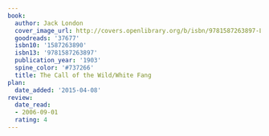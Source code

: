 ```yaml
---
book:
  author: Jack London
  cover_image_url: http://covers.openlibrary.org/b/isbn/9781587263897-L.jpg
  goodreads: '37677'
  isbn10: '1587263890'
  isbn13: '9781587263897'
  publication_year: '1903'
  spine_color: '#737266'
  title: The Call of the Wild/White Fang
plan:
  date_added: '2015-04-08'
review:
  date_read:
  - 2006-09-01
  rating: 4
---
```


